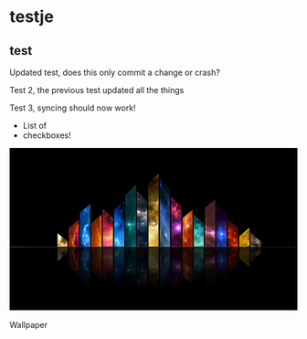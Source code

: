 # testje
test
----

Updated test, does this only commit a change or crash?

Test 2, the previous test updated all the things

Test 3, syncing should now work!

*   List of
*   checkboxes!

![](testje/wallpaperflare.com_wallpaper.j)

Wallpaper